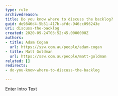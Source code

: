 ```yaml
---
type: rule
archivedreason: 
title: Do you know where to discuss the backlog?
guid: de9846d4-5b51-417b-afdc-946cc096243e
uri: discuss-the-backlog
created: 2020-09-24T03:52:45.0000000Z
authors:
- title: Adam Cogan
  url: https://ssw.com.au/people/adam-cogan
- title: Matt Goldman
  url: https://ssw.com.au/people/matt-goldman
related: []
redirects:
- do-you-know-where-to-discuss-the-backlog

---
```



Enter Intro Text
<br><excerpt class='endintro'></excerpt><br>



